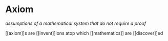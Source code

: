 # Axiom

_assumptions of a mathematical system that do not require a proof_

[[axiom]]s are [[invent]]ions atop which [[mathematics]] are [[discover]]ed
